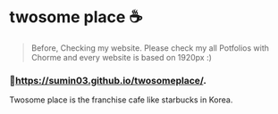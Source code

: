 # twosome place ☕️

>Before, Checking my website. Please check my all Potfolios with Chorme and every website is based on 1920px :) 

### 📍https://sumin03.github.io/twosomeplace/. 
Twosome place is the franchise cafe like starbucks in Korea. 


